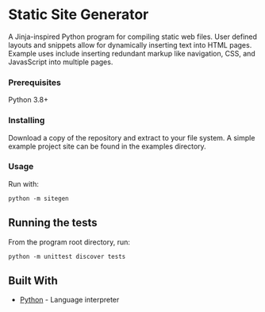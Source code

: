 # Static Site Generator

A Jinja-inspired Python program for compiling static web files. User defined layouts and snippets allow for dynamically inserting text into HTML pages. Example uses include inserting redundant markup like navigation, CSS, and JavasScript into multiple pages.

### Prerequisites

Python 3.8+

### Installing

Download a copy of the repository and extract to your file system. A simple example project site can be found in the examples directory.

### Usage

Run with:

```
python -m sitegen
```

## Running the tests

From the program root directory, run:

```
python -m unittest discover tests
```

## Built With

* [Python](https://www.python.org/) - Language interpreter
